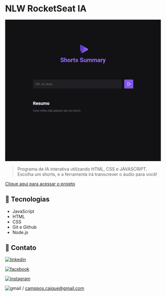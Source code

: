 # NLW RocketSeat IA

![preview](<./localhost_5173__%20(3).png>)

> Programa de IA interativa utilizando HTML, CSS e JAVASCRIPT.
> Escolha um shorts, e a ferramenta irá transcrever o áudio para você!

[Clique aqui para acessar o projeto](https://camposcaique.github.io/pokedex_project)

## 🔨 Tecnologias

- JavaScript
- HTML
- CSS
- Git e Github
- Node.js

## 💓 Contato

[![linkedin](https://img.shields.io/badge/linkedin-0A66C2?style=for-the-badge&logo=linkedin&logoColor=white)](https://www.linkedin.com/in/caique-campos-128033180/)

[![facebook](https://img.shields.io/badge/Facebook-1877F2?style=for-the-badge&logo=facebook&logoColor=white)](https://www.facebook.com/camposcaique/)

[![instagram](https://img.shields.io/badge/Instagram-E4405F?style=for-the-badge&logo=instagram&logoColor=white)](https://www.instagram.com/camposcaique/)

![gmail](https://img.shields.io/badge/Gmail-D14836?style=for-the-badge&logo=gmail&logoColor=white) / camppos.caique@gmail.com
